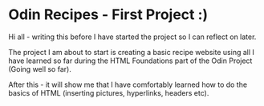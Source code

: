 # Odin Recipes - First Project :)

Hi all - writing this before I have started the project so I can reflect on later. 

The project I am about to start is creating a basic recipe website using all I have learned so far during the HTML Foundations part of the Odin Project (Going well so far). 

After this - it will show me that I have comfortably learned how to do the basics of HTML (inserting pictures, hyperlinks, headers etc).



